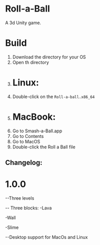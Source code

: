# Roll-a-Ball
A 3d Unity game.


# Build
1. Download the directory for your OS
2. Open th directory
3. # Linux:
4. Double-click on the `Roll-a-ball.x86_64`
5. # MacBook:
6. Go to Smash-a-Ball.app
7. Go to Contents
8. Go to MacOS
9. Double-click the Roll a Ball file

## Changelog:
# 1.0.0
--Three levels


-- Three blocks:
-Lava


-Wall


-Slime


--Desktop support for MacOs and Linux

